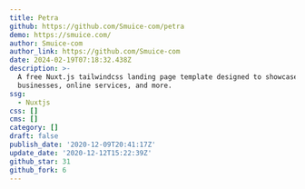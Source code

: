 ```yaml
---
title: Petra
github: https://github.com/Smuice-com/petra
demo: https://smuice.com/
author: Smuice-com
author_link: https://github.com/Smuice-com
date: 2024-02-19T07:18:32.438Z
description: >-
  A free Nuxt.js tailwindcss landing page template designed to showcase SaaS
  businesses, online services, and more.
ssg:
  - Nuxtjs
css: []
cms: []
category: []
draft: false
publish_date: '2020-12-09T20:41:17Z'
update_date: '2020-12-12T15:22:39Z'
github_star: 31
github_fork: 6
---
```

